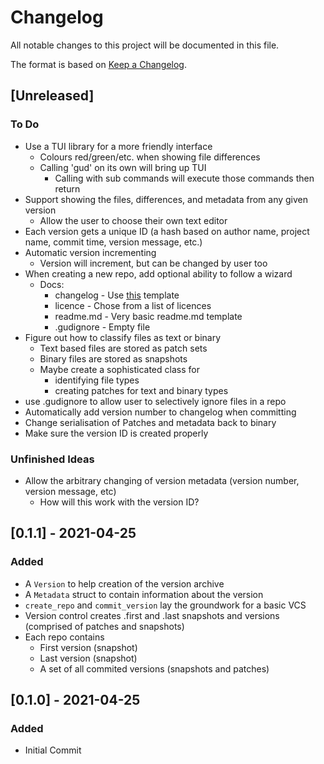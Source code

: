 # Changelog
All notable changes to this project will be documented in this file.

The format is based on [Keep a Changelog](https://keepachangelog.com/en/1.0.0/).

## [Unreleased]
### To Do
- Use a TUI library for a more friendly interface
  - Colours red/green/etc. when showing file differences
  - Calling 'gud' on its own will bring up TUI
    - Calling with sub commands will execute those commands then return
- Support showing the files, differences, and metadata from any given version
    - Allow the user to choose their own text editor
- Each version gets a unique ID (a hash based on author name, project name, commit time, version message, etc.)
- Automatic version incrementing
  - Version will increment, but can be changed by user too
- When creating a new repo, add optional ability to follow a wizard
    - Docs:
      - changelog - Use [this](https://keepachangelog.com/en/1.0.0/) template 
      - licence - Chose from a list of licences
      - readme.md - Very basic readme.md template
      - .gudignore - Empty file  
- Figure out how to classify files as text or binary
    - Text based files are stored as patch sets
    - Binary files are stored as snapshots
    - Maybe create a sophisticated class for 
      - identifying file types
      - creating patches for text and binary types
- use .gudignore to allow user to selectively ignore files in a repo
- Automatically add version number to changelog when committing
- Change serialisation of Patches and metadata back to binary 
- Make sure the version ID is created properly

### Unfinished Ideas
- Allow the arbitrary changing of version metadata (version number, version message, etc)
  - How will this work with the version ID?

## [0.1.1] - 2021-04-25
### Added
- A `Version` to help creation of the version archive
- A `Metadata` struct to contain information about the version
- `create_repo` and `commit_version` lay the groundwork for a basic VCS
- Version control creates .first and .last snapshots and versions (comprised of patches and snapshots)
- Each repo contains
  - First version (snapshot)
  - Last version (snapshot)
  - A set of all commited versions (snapshots and patches)

## [0.1.0] - 2021-04-25
### Added
- Initial Commit